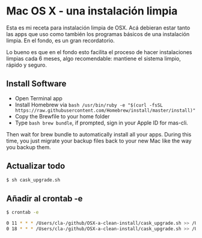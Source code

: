 # Mac OS X - una instalación limpia 

Esta es mi receta para instalación limpia de OSX. Acá debieran estar tanto las apps que uso como también los programas básicos de una instalación limpia. En el fondo, es un gran recordatorio.

Lo bueno es que en el fondo esto facilita el proceso de hacer instalaciones limpias cada 6 meses, algo recomendable: mantiene el sistema limpio, rápido y seguro. 

## Install Software

* Open Terminal app
* Install Homebrew via
```bash /usr/bin/ruby -e "$(curl -fsSL https://raw.githubusercontent.com/Homebrew/install/master/install)"```
* Copy the Brewfile to your home folder
* Type ```bash brew bundle```, if prompted, sign in your Apple ID for mas-cli.

Then wait for brew bundle to automatically install all your apps. During this time, you just migrate your backup files back to your new Mac like the way you backup them.

## Actualizar todo

```bash
$ sh cask_upgrade.sh
```

## Añadir al crontab -e

```bash
$ crontab -e
```

```bash
0 11 * * * /Users/cla-/github/OSX-a-clean-install/cask_upgrade.sh >> /Users/cla-/Downloads/tmp/workkkkkkks.txt 2>&1
0 18 * * * /Users/cla-/github/OSX-a-clean-install/cask_upgrade.sh >> /Users/cla-/Downloads/tmp/workkkkkkks.txt 2>&1
```